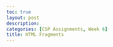 ```yaml
---
toc: true
layout: post
description: 
categories: [CSP Assignments, Week 6]
title: HTML Fragments
---
```


<div id="JavaScriptTable">
</div>

<script>

let teamates = ["Dillon", "Rohan", "Derek", "Saavan"];

const table = document.createElement("table");
const row = document.createElement("tr");

for (let i = 0; i < teamates.length; i++) {
    let data = document.createElement("td");
    let node = document.createTestNode(teamates[i]);
    data.appendChild(node);
    row.appendChild(data);
}

table.appendChild(row);
const div = document.getElementById("JavaScriptTable");
div.appendChild(table);

</script>